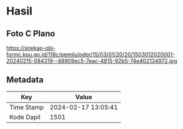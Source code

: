 # Hasil

## Foto C Plano

https://sirekap-obj-formc.kpu.go.id/118c/pemilu/pdpr/15/03/01/20/20/1503012020001-20240215-084319--48909ec5-7eac-4815-92b5-74e402134972.jpg


## Metadata

| Key        | Value               |
| ---------- | ------------------- |
| Time Stamp | 2024-02-17 13:05:41 |
| Kode Dapil | 1501                |



